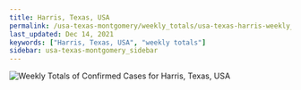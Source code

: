 ```yaml
---
title: Harris, Texas, USA
permalink: /usa-texas-montgomery/weekly_totals/usa-texas-harris-weekly_totals.html
last_updated: Dec 14, 2021
keywords: ["Harris, Texas, USA", "weekly totals"]
sidebar: usa-texas-montgomery_sidebar
---
```


![Weekly Totals of Confirmed Cases for Harris, Texas, USA](/covid_tracker/images/graphs/usa-texas-harris-weekly_totals_graph.png)
